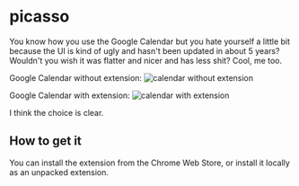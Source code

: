 # picasso
You know how you use the Google Calendar but you hate yourself a little bit because the UI is kind of ugly and hasn't been updated in about 5 years? Wouldn't you wish it was flatter and nicer and has less shit?
Cool, me too.

Google Calendar without extension:
![calendar without extension](https://cloud.githubusercontent.com/assets/1369170/21790622/74a34c90-d692-11e6-92d6-9a7251aae2ed.png)

Google Calendar with extension:
![calendar with extension](https://cloud.githubusercontent.com/assets/1369170/21790623/74a35712-d692-11e6-8dd0-81a2db41ec28.png)

I think the choice is clear.

## How to get it
You can install the extension from the Chrome Web Store, or install it locally as an unpacked extension.
